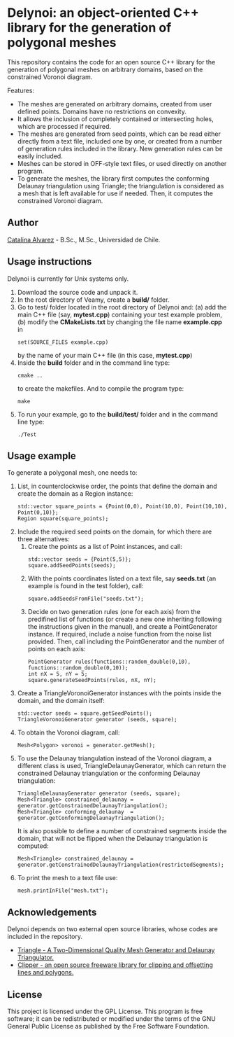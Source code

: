 <h1> Delynoi: an object-oriented C++ library for the generation of polygonal meshes</h1>
This repository contains the code for an open source C++ library for the generation of polygonal meshes on arbitrary domains,
based on the constrained Voronoi diagram.

Features:
<ul>
<li> The meshes are generated on arbitrary domains, created from user defined points. Domains have no restrictions on convexity. </li>
<li> It allows the inclusion of completely contained or intersecting holes, which are processed if required. </li>
<li> The meshes are generated from seed points, which can be read either directly from a text file, included one by one, 
or created from a number of generation rules included in the library. New generation rules can be easily included. </li>
<li> Meshes can be stored in OFF-style text files, or used directly on another program. </li>
<li> To generate the meshes, the library first computes the conforming Delaunay triangulation using Triangle; the triangulation
is considered as a mesh that is left available for use if needed. Then, it computes the constrained Voronoi diagram.</li>
</ul>

<h2>Author</h2>
<a href="https://github.com/capalvarez">Catalina Alvarez</a> -  B.Sc., M.Sc., Universidad de Chile.

<h2>Usage instructions</h2>
Delynoi is currently for Unix systems only.
<ol>
<li> Download the source code and unpack it. </li>
<li> In the root directory of Veamy, create a <b>build/</b> folder.</li>
<li> Go to test/ folder located in the root directory of Delynoi and: (a) add the main C++ file 
(say, <b>mytest.cpp</b>) containing your test example problem, (b)  modify the <b>CMakeLists.txt</b> 
by changing the file name <b>example.cpp</b> in <pre><code>set(SOURCE_FILES example.cpp)</pre></code></li> by the name 
of your main C++ file (in this case, <b>mytest.cpp</b>)
<li> Inside the <b>build</b> folder and in the command line type:
<pre><code>cmake .. </code></pre> to create the makefiles. And to compile the program type:
<pre><code>make </code></pre></li>
<li> To run your example, go to the <b>build/test/</b> folder and in the command line type:
<pre><code>./Test</pre></code> 
</ol>

<h2>Usage example</h2>
To generate a polygonal mesh, one needs to:
<ol>
<li> List, in counterclockwise order, the points that define the domain and 
create the domain as a Region instance: <br>
<pre><code>std::vector<Point> square_points = {Point(0,0), Point(10,0), Point(10,10), Point(0,10)};
Region square(square_points);   </pre></code></li>
<li> Include the required seed points on the domain, for which there are three alternatives:
<ol>
<li> Create the points as a list of Point instances, and call: <br>
<pre><code>std::vector<Point> seeds = {Point(5,5)};
square.addSeedPoints(seeds);
</code></pre></li>
<li> With the points coordinates listed on a text file, say <b>seeds.txt</b> (an example is found in the
test folder), call: <br>
<pre><code>square.addSeedsFromFile("seeds.txt");</code></pre></li> 
<li> Decide on two generation rules (one for each axis) from the predifined list of functions (or create a new one inheriting 
following the instructions given in the manual), and create a PointGenerator instance. If required, include a noise function 
from the noise list provided. Then, call including the PointGenerator and the number of 
points on each axis: <br>
<pre><code>PointGenerator rules(functions::random_double(0,10), functions::random_double(0,10));
int nX = 5, nY = 5;
square.generateSeedPoints(rules, nX, nY); </code></pre></li>
</ol>
<li> Create a TriangleVoronoiGenerator instances with the points inside the domain, and the domain
itself:<br>
<pre><code>std::vector<Point> seeds = square.getSeedPoints();
TriangleVoronoiGenerator generator (seeds, square);</code></pre></li>
<li> To obtain the Voronoi diagram, call: <br>
<pre><code>Mesh&ltPolygon&gt voronoi = generator.getMesh();</code></pre></li>
<li> To use the Delaunay triangulation instead of the Voronoi diagram, a different class is used, TriangleDelaunayGenerator,
which can return the constrained Delaunay triangulation or the conforming Delaunay triangulation:
<pre><code>TriangleDelaunayGenerator generator (seeds, square);
Mesh&ltTriangle&gt constrained_delaunay = generator.getConstrainedDelaunayTriangulation();
Mesh&ltTriangle&gt conforming_delaunay  = generator.getConformingDelaunayTriangulation();</code></pre>
It is also possible to define a number of constrained segments inside the domain, that will not be flipped
when the Delaunay triangulation is computed:
<pre><code>Mesh&ltTriangle&gt constrained_delaunay = generator.getConstrainedDelaunayTriangulation(restrictedSegments);
</code></pre>
<li> To print the mesh to a text file use: <br>
<pre><code>mesh.printInFile("mesh.txt");</code></pre></li>
</ol>

<h2>Acknowledgements</h2>
Delynoi depends on two external open source libraries, whose codes are included in the repository.
<ul>
<li> <a href="https://www.cs.cmu.edu/~quake/triangle.html"> Triangle - A Two-Dimensional Quality Mesh Generator and 
Delaunay Triangulator. </a></li>
<li><a href="http://www.angusj.com/delphi/clipper.php"> Clipper - an open source freeware library for clipping and offsetting lines and polygons. </a></li>
</ul>

<h2>License</h2>
This project is licensed under the GPL License. This program is free software; 
it can be redistributed or modified under the terms of the GNU General Public License as published by
the Free Software Foundation.
